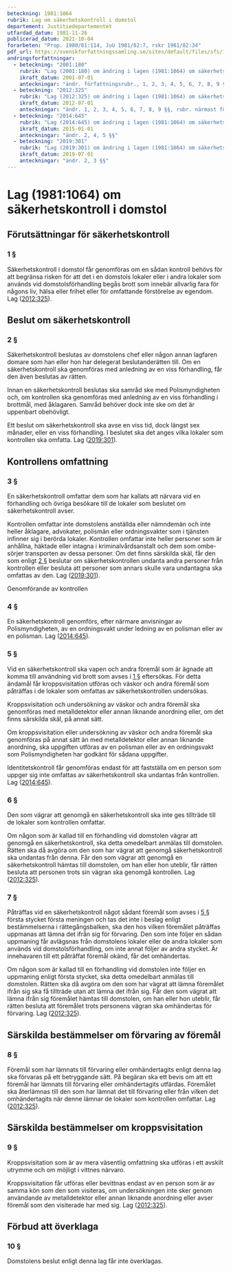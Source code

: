```yaml
---
beteckning: 1981:1064
rubrik: Lag om säkerhetskontroll i domstol
departement: Justitiedepartementet
utfardad_datum: 1981-11-26
publicerad_datum: 2021-10-04
forarbeten: "Prop. 1980/81:114, JuU 1981/82:7, rskr 1981/82:34"
pdf_url: https://svenskforfattningssamling.se/sites/default/files/sfs/1981-11/SFS1981-1064.pdf
andringsforfattningar:
  - beteckning: "2001:180"
    rubrik: "Lag (2001:180) om ändring i lagen (1981:1064) om säkerhetskontroll vid domstolsförhandlingar"
    ikraft_datum: 2001-07-01
    anteckningar: "ändr. författningsrubr., 1, 2, 3, 4, 5, 6, 7, 8, 9 §§; nya rubr. närmast före 1, 2, 3, 8, 9, 10 §§"
  - beteckning: "2012:325"
    rubrik: "Lag (2012:325) om ändring i lagen (1981:1064) om säkerhetskontroll i domstol"
    ikraft_datum: 2012-07-01
    anteckningar: "ändr. 1, 2, 3, 4, 5, 6, 7, 8, 9 §§, rubr. närmast före 1 §; ny rubr. närmast före 4 §"
  - beteckning: "2014:645"
    rubrik: "Lag (2014:645) om ändring i lagen (1981:1064) om säkerhetskontroll i domstol"
    ikraft_datum: 2015-01-01
    anteckningar: "ändr. 2, 4, 5 §§"
  - beteckning: "2019:301"
    rubrik: "Lag (2019:301) om ändring i lagen (1981:1064) om säkerhetskontroll i domstol"
    ikraft_datum: 2019-07-01
    anteckningar: "ändr. 2, 3 §§"
---
```


# Lag (1981:1064) om säkerhetskontroll i domstol

## Förutsättningar för säkerhetskontroll

### 1 §

Säkerhetskontroll i domstol får genomföras om en sådan kontroll behövs för att begränsa risken för att det i en domstols lokaler eller i andra lokaler som används vid domstolsförhandling begås brott som innebär allvarlig fara för någons liv, hälsa eller frihet eller för omfattande förstörelse av egendom. Lag ([2012:325](https://selex.se/eli/sfs/2012/325)).

## Beslut om säkerhetskontroll

### 2 §

Säkerhetskontroll beslutas av domstolens chef eller någon annan lagfaren domare som han eller hon har delegerat beslutanderätten till. Om en säkerhetskontroll ska genomföras med anledning av en viss förhandling, får den även beslutas av rätten.

Innan en säkerhetskontroll beslutas ska samråd ske med Polismyndigheten och, om kontrollen ska genomföras med anledning av en viss förhandling i brottmål, med åklagaren. Samråd behöver dock inte ske om det är uppenbart obehövligt.

Ett beslut om säkerhetskontroll ska avse en viss tid, dock längst sex månader, eller en viss förhandling. I beslutet ska det anges vilka lokaler som kontrollen ska omfatta. Lag ([2019:301](https://selex.se/eli/sfs/2019/301)).

## Kontrollens omfattning

### 3 §

En säkerhetskontroll omfattar dem som har kallats att närvara vid en förhandling och övriga besökare till de lokaler som beslutet om säkerhetskontroll avser.

Kontrollen omfattar inte domstolens anställda eller nämndemän och inte heller åklagare, advokater, polismän eller ordningsvakter som i tjänsten infinner sig i berörda lokaler. Kontrollen omfattar inte heller personer som är anhållna, häktade eller intagna i kriminalvårdsanstalt och dem som ombe- sörjer transporten av dessa personer. Om det finns särskilda skäl, får den som enligt [2 §](#2) beslutar om säkerhetskontrollen undanta andra personer från kontrollen eller besluta att personer som annars skulle vara undantagna ska omfattas av den. Lag ([2019:301](https://selex.se/eli/sfs/2019/301)).

Genomförande av kontrollen

### 4 §

En säkerhetskontroll genomförs, efter närmare anvisningar av Polismyndigheten, av en ordningsvakt under ledning av en polisman eller av en polisman. Lag ([2014:645](https://selex.se/eli/sfs/2014/645)).

### 5 §

Vid en säkerhetskontroll ska vapen och andra föremål som är ägnade att komma till användning vid brott som avses i [1 §](#1) eftersökas. För detta ändamål får kroppsvisitation utföras och väskor och andra föremål som påträffas i de lokaler som omfattas av säkerhetskontrollen undersökas.

Kroppsvisitation och undersökning av väskor och andra föremål ska genomföras med metalldetektor eller annan liknande anordning eller, om det finns särskilda skäl, på annat sätt.

Om kroppsvisitation eller undersökning av väskor och andra föremål ska genomföras på annat sätt än med metalldetektor eller annan liknande anordning, ska uppgiften utföras av en polisman eller av en ordningsvakt som Polismyndigheten har godkänt för sådana uppgifter.

Identitetskontroll får genomföras endast för att fastställa om en person som uppger sig inte omfattas av säkerhetskontroll ska undantas från kontrollen. Lag ([2014:645](https://selex.se/eli/sfs/2014/645)).

### 6 §

Den som vägrar att genomgå en säkerhetskontroll ska inte ges tillträde till de lokaler som kontrollen omfattar.

Om någon som är kallad till en förhandling vid domstolen vägrar att genomgå en säkerhetskontroll, ska detta omedelbart anmälas till domstolen. Rätten ska då avgöra om den som har vägrat att genomgå säkerhetskontroll ska undantas från denna. Får den som vägrar att genomgå en säkerhetskontroll hämtas till domstolen, om han eller hon uteblir, får rätten besluta att personen trots sin vägran ska genomgå kontrollen. Lag ([2012:325](https://selex.se/eli/sfs/2012/325)).

### 7 §

Påträffas vid en säkerhetskontroll något sådant föremål som avses i [5 §](#5) första stycket första meningen och tas det inte i beslag enligt bestämmelserna i rättegångsbalken, ska den hos vilken föremålet påträffas uppmanas att lämna det ifrån sig för förvaring. Den som inte följer en sådan uppmaning får avlägsnas från domstolens lokaler eller de andra lokaler som används vid domstolsförhandling, om inte annat följer av andra stycket. Är innehavaren till ett påträffat föremål okänd, får det omhändertas.

Om någon som är kallad till en förhandling vid domstolen inte följer en uppmaning enligt första stycket, ska detta omedelbart anmälas till domstolen. Rätten ska då avgöra om den som har vägrat att lämna föremålet ifrån sig ska få tillträde utan att lämna det ifrån sig. Får den som vägrat att lämna ifrån sig föremålet hämtas till domstolen, om han eller hon uteblir, får rätten besluta att föremålet trots personens vägran ska omhändertas för förvaring. Lag ([2012:325](https://selex.se/eli/sfs/2012/325)).

## Särskilda bestämmelser om förvaring av föremål

### 8 §

Föremål som har lämnats till förvaring eller omhändertagits enligt denna lag ska förvaras på ett betryggande sätt. På begäran ska ett bevis om att ett föremål har lämnats till förvaring eller omhändertagits utfärdas. Föremålet ska återlämnas till den som har lämnat det till förvaring eller från vilken det omhändertagits när denne lämnar de lokaler som kontrollen omfattar. Lag ([2012:325](https://selex.se/eli/sfs/2012/325)).

## Särskilda bestämmelser om kroppsvisitation

### 9 §

Kroppsvisitation som är av mera väsentlig omfattning ska utföras i ett avskilt utrymme och om möjligt i vittnes närvaro.

Kroppsvisitation får utföras eller bevittnas endast av en person som är av samma kön som den som visiteras, om undersökningen inte sker genom användande av metalldetektor eller annan liknande anordning eller avser föremål som den visiterade har med sig. Lag ([2012:325](https://selex.se/eli/sfs/2012/325)).

## Förbud att överklaga

### 10 §

Domstolens beslut enligt denna lag får inte överklagas.